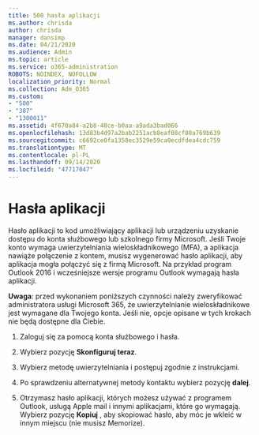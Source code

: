 ```yaml
---
title: 500 hasła aplikacji
ms.author: chrisda
author: chrisda
manager: dansimp
ms.date: 04/21/2020
ms.audience: Admin
ms.topic: article
ms.service: o365-administration
ROBOTS: NOINDEX, NOFOLLOW
localization_priority: Normal
ms.collection: Adm_O365
ms.custom:
- "500"
- "387"
- "1300011"
ms.assetid: 4f670a84-a2b8-48ce-b0aa-a9ada3bad066
ms.openlocfilehash: 13d83b4d97a2bab2251acb8eaf08cf80a769b639
ms.sourcegitcommit: c6692ce0fa1358ec3529e59ca0ecdfdea4cdc759
ms.translationtype: MT
ms.contentlocale: pl-PL
ms.lasthandoff: 09/14/2020
ms.locfileid: "47717047"
---
```

# <a name="app-passwords"></a>Hasła aplikacji

Hasło aplikacji to kod umożliwiający aplikacji lub urządzeniu uzyskanie dostępu do konta służbowego lub szkolnego firmy Microsoft. Jeśli Twoje konto wymaga uwierzytelniania wieloskładnikowego (MFA), a aplikacja nawiąże połączenie z kontem, musisz wygenerować hasło aplikacji, aby aplikacja mogła połączyć się z firmą Microsoft. Na przykład program Outlook 2016 i wcześniejsze wersje programu Outlook wymagają hasła aplikacji.

 **Uwaga**: przed wykonaniem poniższych czynności należy zweryfikować administratora usługi Microsoft 365, że uwierzytelnianie wieloskładnikowe jest wymagane dla Twojego konta. Jeśli nie, opcje opisane w tych krokach nie będą dostępne dla Ciebie.

1. Zaloguj się za pomocą konta służbowego i hasła.

2. Wybierz pozycję **Skonfiguruj teraz**.

3. Wybierz metodę uwierzytelniania i postępuj zgodnie z instrukcjami.

4. Po sprawdzeniu alternatywnej metody kontaktu wybierz pozycję **dalej**.

5. Otrzymasz hasło aplikacji, których możesz używać z programem Outlook, usługą Apple mail i innymi aplikacjami, które go wymagają. Wybierz pozycję **Kopiuj** , aby skopiować hasło, aby móc je wkleić w innym miejscu (nie musisz Memorize).
